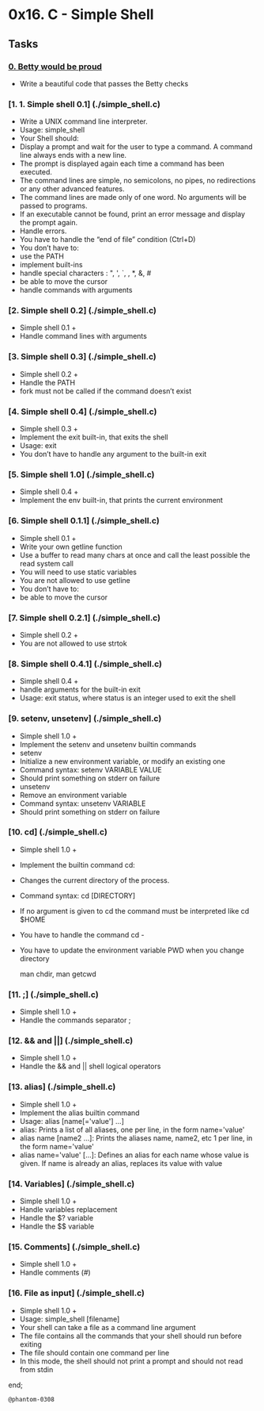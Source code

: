 # 0x16. C - Simple Shell

## Tasks
### [0. Betty would be proud](./simple_shell.c)

- Write a beautiful code that passes the Betty checks

### [1. 1. Simple shell 0.1] (./simple_shell.c)

-  Write a UNIX command line interpreter.
 - Usage: simple_shell
- Your Shell should:
 - Display a prompt and wait for the user to type a command. A command line always ends with a new line.
 - The prompt is displayed again each time a command has been executed.
 - The command lines are simple, no semicolons, no pipes, no redirections or any other advanced features.
 - The command lines are made only of one word. No arguments will be passed to programs.
 - If an executable cannot be found, print an error message and display the prompt again.
 - Handle errors.
 - You have to handle the “end of file” condition (Ctrl+D)
- You don’t have to:
 - use the PATH
 - implement built-ins
 - handle special characters : ", ', `, \, *, &, #
 - be able to move the cursor
 - handle commands with arguments

### [2. Simple shell 0.2] (./simple_shell.c)

- Simple shell 0.1 +
 - Handle command lines with arguments

### [3. Simple shell 0.3] (./simple_shell.c)

- Simple shell 0.2 +
 - Handle the PATH
 - fork must not be called if the command doesn’t exist

### [4. Simple shell 0.4] (./simple_shell.c)

- Simple shell 0.3 +
 - Implement the exit built-in, that exits the shell
 - Usage: exit
 - You don’t have to handle any argument to the built-in exit

### [5. Simple shell 1.0] (./simple_shell.c)

- Simple shell 0.4 +
 - Implement the env built-in, that prints the current environment

### [6. Simple shell 0.1.1] (./simple_shell.c)

- Simple shell 0.1 +
 - Write your own getline function
 - Use a buffer to read many chars at once and call the least possible the read system call
 - You will need to use static variables
 - You are not allowed to use getline
- You don’t have to:
 - be able to move the cursor

### [7. Simple shell 0.2.1] (./simple_shell.c)

- Simple shell 0.2 +
 - You are not allowed to use strtok

### [8. Simple shell 0.4.1] (./simple_shell.c)

- Simple shell 0.4 +
 - handle arguments for the built-in exit
 - Usage: exit status, where status is an integer used to exit the shell

### [9. setenv, unsetenv] (./simple_shell.c)

- Simple shell 1.0 +
- Implement the setenv and unsetenv builtin commands
 - setenv
  - Initialize a new environment variable, or modify an existing one
  - Command syntax: setenv VARIABLE VALUE
  - Should print something on stderr on failure
 - unsetenv
  - Remove an environment variable
  - Command syntax: unsetenv VARIABLE
  - Should print something on stderr on failure

### [10. cd] (./simple_shell.c)

- Simple shell 1.0 +
- Implement the builtin command cd:
 - Changes the current directory of the process.
 - Command syntax: cd [DIRECTORY]
 - If no argument is given to cd the command must be interpreted like cd $HOME
 - You have to handle the command cd -
 - You have to update the environment variable PWD when you change directory

	man chdir, man getcwd

### [11. ;] (./simple_shell.c)

- Simple shell 1.0 +
 - Handle the commands separator ;

### [12. && and ||] (./simple_shell.c)

- Simple shell 1.0 +
 - Handle the && and || shell logical operators

### [13. alias] (./simple_shell.c)

- Simple shell 1.0 +
 - Implement the alias builtin command
 - Usage: alias [name[='value'] ...]
  - alias: Prints a list of all aliases, one per line, in the form name='value'
  - alias name [name2 ...]: Prints the aliases name, name2, etc 1 per line, in the form name='value'
  - alias name='value' [...]: Defines an alias for each name whose value is given. If name is already an alias, replaces its value with value

### [14. Variables] (./simple_shell.c)

- Simple shell 1.0 +
 - Handle variables replacement
 - Handle the $? variable
 - Handle the $$ variable

### [15. Comments] (./simple_shell.c)

- Simple shell 1.0 +
 - Handle comments (#)

### [16. File as input] (./simple_shell.c)

- Simple shell 1.0 +
 - Usage: simple_shell [filename]
 - Your shell can take a file as a command line argument
 - The file contains all the commands that your shell should run before exiting
 - The file should contain one command per line
 - In this mode, the shell should not print a prompt and should not read from stdin

end;

	@phantom-0308

